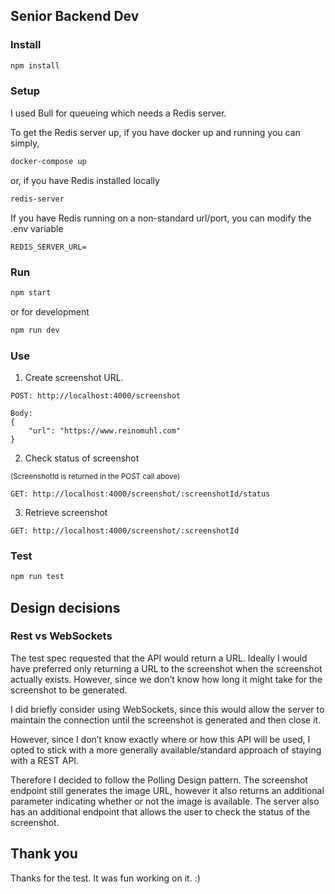 ## Senior Backend Dev

### Install

```bash
npm install
```

### Setup

I used Bull for queueing which needs a Redis server.

To get the Redis server up, if you have docker up and running you can simply,

```bash
docker-compose up
```

or, if you have Redis installed locally

```bash
redis-server
```

If you have Redis running on a non-standard url/port, you can modify the .env variable

```
REDIS_SERVER_URL=
```

### Run

```bash
npm start
```
or for development
```bash
npm run dev
```

### Use

1. Create screenshot URL.

```
POST: http://localhost:4000/screenshot

Body:
{
    "url": "https://www.reinomuhl.com"
}
```

2. Check status of screenshot 

<sub>(ScreenshotId is returned in the POST call above)</sub>
```
GET: http://localhost:4000/screenshot/:screenshotId/status
```

3. Retrieve screenshot

```
GET: http://localhost:4000/screenshot/:screenshotId
```

### Test
```bash
npm run test
```

## Design decisions

### Rest vs WebSockets

The test spec requested that the API would return a URL. Ideally I would have preferred only
returning a URL to the screenshot when the screenshot actually exists. However, since we don’t
know how long it might take for the screenshot to be generated.

I did briefly consider using WebSockets, since this would allow the server to maintain the connection
until the screenshot is generated and then close it.

However, since I don’t know exactly where or how this API will be used, I opted to stick with a more
generally available/standard approach of staying with a REST API.

Therefore I decided to follow the Polling Design pattern. The screenshot endpoint still generates the
image URL, however it also returns an additional parameter indicating whether or not the image is
available. The server also has an additional endpoint that allows the user to check the status of the
screenshot.

## Thank you

Thanks for the test. It was fun working on it. :)
